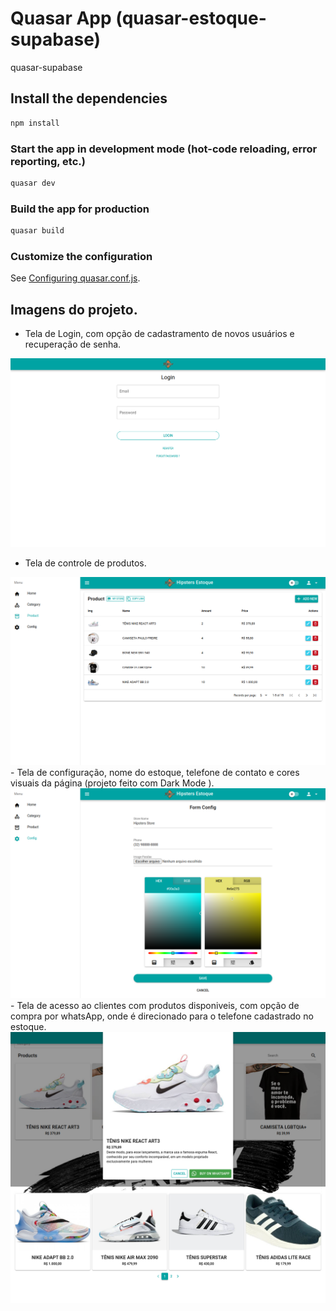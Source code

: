 # Quasar App (quasar-estoque-supabase)

quasar-supabase

## Install the dependencies
```bash
npm install
```

### Start the app in development mode (hot-code reloading, error reporting, etc.)
```bash
quasar dev
```

### Build the app for production
```bash
quasar build
```

### Customize the configuration
See [Configuring quasar.conf.js](https://quasar.dev/quasar-cli/quasar-conf-js).


## Imagens do projeto.
- Tela de Login, com opção de cadastramento de novos usuários e recuperação de senha.
<img src="/src/assets/login.png" alt="My cool logo"/>

- Tela de controle de produtos.
<img src="/src/assets/01.png" alt="My cool logo"/>
<br>
- Tela de configuração, nome do estoque, telefone de contato e cores visuais da página (projeto feito com Dark Mode ).
<img src="/src/assets/02.png" alt="My cool logo"/>
<br>
- Tela de acesso ao clientes com produtos disponiveis, com opção de compra por whatsApp, onde é direcionado para o telefone cadastrado no estoque.
<img src="/src/assets/03.png" alt="My cool logo"/>
